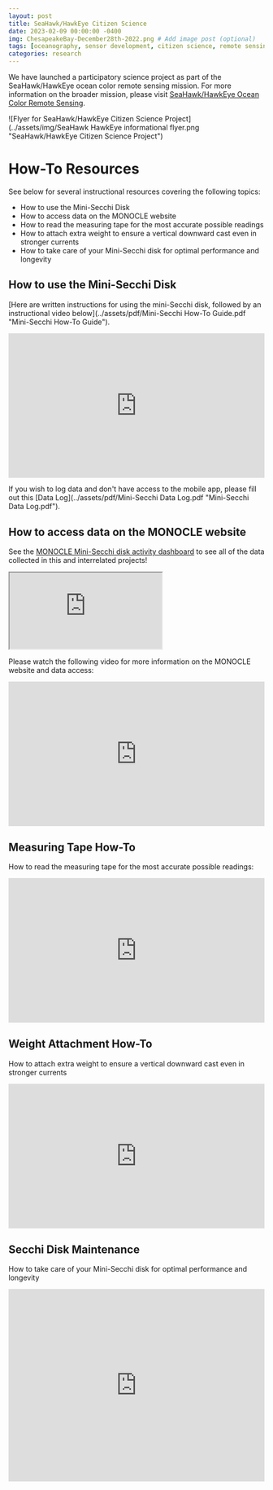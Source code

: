 ```yaml
---
layout: post
title: SeaHawk/HawkEye Citizen Science
date: 2023-02-09 00:00:00 -0400
img: ChesapeakeBay-December28th-2022.png # Add image post (optional)
tags: [oceanography, sensor development, citizen science, remote sensing] # add tag
categories: research
---
```


We have launched a participatory science project as part of the SeaHawk/HawkEye ocean color remote sensing mission. For more information on the broader mission, please visit [SeaHawk/HawkEye Ocean Color Remote Sensing](../seahawk).

![Flyer for SeaHawk/HawkEye Citizen Science Project](../assets/img/SeaHawk HawkEye informational flyer.png "SeaHawk/HawkEye Citizen Science Project")

# How-To Resources
See below for several instructional resources covering the following topics:
- How to use the Mini-Secchi Disk
- How to access data on the MONOCLE website
- How to read the measuring tape for the most accurate possible readings
- How to attach extra weight to ensure a vertical downward cast even in stronger currents
- How to take care of your Mini-Secchi disk for optimal performance and longevity

## How to use the Mini-Secchi Disk
[Here are written instructions for using the mini-Secchi disk, followed by an instructional video below](../assets/pdf/Mini-Secchi How-To Guide.pdf "Mini-Secchi How-To Guide").

<div style="padding:56.25% 0 0 0;position:relative;"><iframe src="https://player.vimeo.com/video/827438726?h=1ab832388d&amp;badge=0&amp;autopause=0&amp;player_id=0&amp;app_id=58479" frameborder="0" allow="autoplay; fullscreen; picture-in-picture" allowfullscreen style="position:absolute;top:0;left:0;width:100%;height:100%;" title="Secchi disk how to guide"></iframe></div><script src="https://player.vimeo.com/api/player.js"></script>

If you wish to log data and don't have access to the mobile app, please fill out this [Data Log](../assets/pdf/Mini-Secchi Data Log.pdf "Mini-Secchi Data Log.pdf").

## How to access data on the MONOCLE website
See the [MONOCLE Mini-Secchi disk activity dashboard](https://rsg.pml.ac.uk/dashboards/d/P0tWxs97k/monocle-secchi) to see all of the data collected in this and interrelated projects!
<div class="resp-container">
    <iframe class="resp-iframe" src="https://rsg.pml.ac.uk/dashboards/d/P0tWxs97k/monocle-secchi"></iframe>
</div>

Please watch the following video for more information on the MONOCLE website and data access:
<div style="padding:56.25% 0 0 0;position:relative;"><iframe src="https://player.vimeo.com/video/827438261?h=cac9356710&amp;badge=0&amp;autopause=0&amp;player_id=0&amp;app_id=58479" frameborder="0" allow="autoplay; fullscreen; picture-in-picture" allowfullscreen style="position:absolute;top:0;left:0;width:100%;height:100%;" title="Monocle data access_updated"></iframe></div><script src="https://player.vimeo.com/api/player.js"></script>

## Measuring Tape How-To
How to read the measuring tape for the most accurate possible readings:
<div style="padding:56.25% 0 0 0;position:relative;"><iframe src="https://player.vimeo.com/video/908330061?badge=0&amp;autopause=0&amp;player_id=0&amp;app_id=58479" frameborder="0" allow="autoplay; fullscreen; picture-in-picture" style="position:absolute;top:0;left:0;width:100%;height:100%;" title="Measuring Tape How-To"></iframe></div><script src="https://player.vimeo.com/api/player.js"></script>

## Weight Attachment How-To
How to attach extra weight to ensure a vertical downward cast even in stronger currents
<div style="padding:56.25% 0 0 0;position:relative;"><iframe src="https://player.vimeo.com/video/908332326?badge=0&amp;autopause=0&amp;player_id=0&amp;app_id=58479" frameborder="0" allow="autoplay; fullscreen; picture-in-picture" style="position:absolute;top:0;left:0;width:100%;height:100%;" title="Secchi Weight Attachment"></iframe></div><script src="https://player.vimeo.com/api/player.js"></script>

## Secchi Disk Maintenance
How to take care of your Mini-Secchi disk for optimal performance and longevity
<div style="padding:75% 0 0 0;position:relative;"><iframe src="https://player.vimeo.com/video/908332303?badge=0&amp;autopause=0&amp;player_id=0&amp;app_id=58479" frameborder="0" allow="autoplay; fullscreen; picture-in-picture" style="position:absolute;top:0;left:0;width:100%;height:100%;" title="Secchi Disk Maintenance"></iframe></div><script src="https://player.vimeo.com/api/player.js"></script>